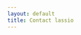 ```yaml
---
layout: default
title: Contact lassio
---
```


<script type="text/javascript" src="https://forms.lassio.io/jsform/211997679175071"></script>
